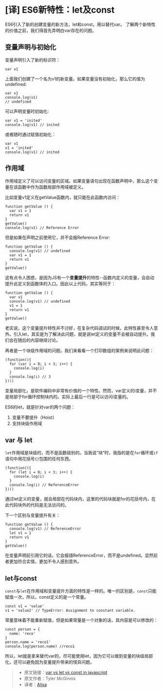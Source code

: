 
\[译\] ES6新特性：let及const
===================================


ES6引入了新的创建变量的新方法，let和const，用以替代var。 了解两个新特性的价值之前，我们得首先弄明白var存在的问题。

变量声明与初始化
--------

变量声明引入了新的标识符：

    var v1
    
上面我们创建了一个名为v1的新变量。如果变量没有初始化，那么它的值为undefined:

    var v1
    console.log(v1)
    // undefined

可以声明变量时初始化:

    var v1 = 'inited'
    console.log(v1) // inited

或者随时通过赋值初始化：
    
    var v1 
    v1 = 'inited'
    console.log(v1) // inited    
    

作用域
---

作用域定义了可以访问变量的区域。如果变量语句出现在函数声明中，那么这个变量在该函数中作为函数局部作用域被定义。

比如变量v1定义在getValue函数内，就只能在此函数内访问：

    function getValue () {
      var v1 = 1
      return v1
    }
    getValue()
    console.log(v1) // Reference Error
    
但是如果在声明之前使用它，并不会报Reference Error:

    function getValue () {
      console.log(v1) // undefined
      var v1 = 1
      return v1
    }
    getValue()

这有点令人困惑，是因为JS有一个**变量提升**的特性--函数内定义的变量，会自动提升此定义到函数体的入口。因此以上代码，其实等同于：


    function getValue () {
      var v1 
      console.log(v1) // undefined
      v1 = 1
      return v1
    }
    getValue()


老实说，这个变量提升特性并不讨好，在复杂代码调试的时候，此特性甚至令人意外。引入let，其实是为了解决此问题，就是说let定义的变量不会被自动提升。我们会在随后的内容继续讨论。


再者是一个块级作用域的问题。我们来看看一个打印数组的案例来说明此问题：

    
    (function(){
      for (var i = 0; i < 3; i++) {
        console.log(i)
      }
      console.log(i) // 3
    })()
    
变量局部化，是软件编码中非常有价值的一个特性。然而，var定义的i变量，并不是局部于for循环控制块内的。实际上最后一行是可以访问i变量的。

ES6的let，就是针对var的两个问题：

1. 变量不要提升（Hoist）
2. 支持块级作用域

var 与 let 
-----------------

`let`作用域是块级的，而不是函数级别的。当我说“块”时，我指的是在`for`循环或`if`语句中用花括号`{}`包围的任何东西。

    (function(){
      for (let i = 0; i < 3; i++) {
        console.log(i)
      }
      console.log(i) // ReferenceError
    })()    

通过let定义的变量，就会局部在代码块内，这里的代码块就是for的花括号内，在此代码块外的代码是无法访问的。
    
下一个区别与变量提升有关：

    function getValue () {
      console.log(v1) // ReferenceError
      let v1 = 1
      return v1
    }
    getValue()
    

在变量声明前引用它的话，它会报错ReferenceError，而不是undefined。显然前者更加符合实情，更加不令人感到意外。

let与const
---------

`const`与`let`在作用域和变量提升方面的特性是一样的。唯一的区别是，`const`只能赋值一次，所以，const定义的是一个常量。

    const v1 = 'value'
    v1 = 'value2' // TypeError: Assignment to constant variable.
    

常量意味着不能重新赋值，但是如果常量是一个对象的话，其内容是可以修改的：

    const person = {
      name: 'reco'
    }
    person.name = 'reco1' 
    console.log(person.name) //reco1
    
所以，let就是拿来替代var的，尽可能使用let，因为它可以做到变量的块级局部化，还可以避免因为变量提升带来的怪异问题。

> *   原文链接：[var vs let vs const in javascript](https://link.juejin.im?target=https%3A%2F%2Fmedium.freecodecamp.org%2Fvar-vs-let-vs-const-in-javascript-2954ae48c037)
> *   原文作者：Tyler McGinnis
> *   译者：[Alisa](https://link.juejin.im?target=http%3A%2F%2Fwww.alisali.cn)
